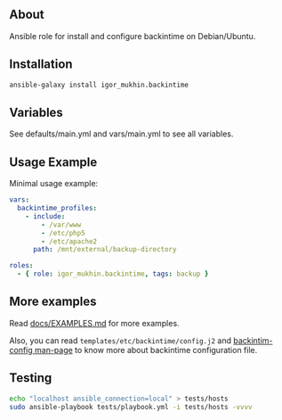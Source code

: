 About
-----

Ansible role for install and configure backintime on Debian/Ubuntu.

Installation
------------

```bash
ansible-galaxy install igor_mukhin.backintime
```

Variables
---------

See defaults/main.yml and vars/main.yml to see all variables.

Usage Example
-------------

Minimal usage example:

```yml
vars:
  backintime_profiles:
    - include:
        - /var/www
        - /etc/php5
        - /etc/apache2
      path: /mnt/external/backup-directory

roles:
  - { role: igor_mukhin.backintime, tags: backup }
```

More examples
-------------

Read [docs/EXAMPLES.md](docs/EXAMPLES.md) for more examples.

Also, you can read `templates/etc/backintime/config.j2` and [backintim-config man-page](http://manpages.ubuntu.com/manpages/utopic/man1/backintime-config.1.html) to know more about backintime configuration file.

Testing
-------

```bash
echo "localhost ansible_connection=local" > tests/hosts
sudo ansible-playbook tests/playbook.yml -i tests/hosts -vvvv
```
